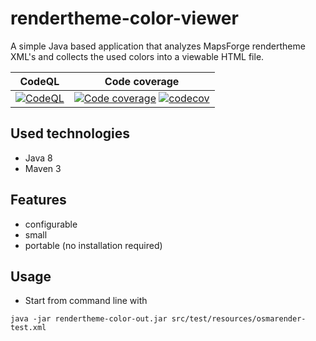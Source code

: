 # rendertheme-color-viewer
A simple Java based application that analyzes MapsForge rendertheme XML's and collects the used colors into a viewable HTML file.

| CodeQL                                                        | Code coverage                                                |
| ------------------------------------------------------------- | ------------------------------------------------------------ |
| [![CodeQL](https://github.com/szrnka-peter/rendertheme-color-viewer/actions/workflows/codeql-analysis.yml/badge.svg)](https://github.com/szrnka-peter/rendertheme-color-viewer/actions/workflows/codeql-analysis.yml) | [![Code coverage](https://github.com/szrnka-peter/rendertheme-color-viewer/actions/workflows/codecov.yaml/badge.svg)](https://github.com/szrnka-peter/rendertheme-color-viewer/actions/workflows/codecov.yaml) [![codecov](https://codecov.io/gh/szrnka-peter/rendertheme-color-viewer/branch/main/graph/badge.svg)](https://codecov.io/gh/szrnka-peter/rendertheme-color-viewer) |

## Used technologies
- Java 8
- Maven 3

## Features
- configurable
- small
- portable (no installation required)

## Usage
- Start from command line with
```
java -jar rendertheme-color-out.jar src/test/resources/osmarender-test.xml
```
